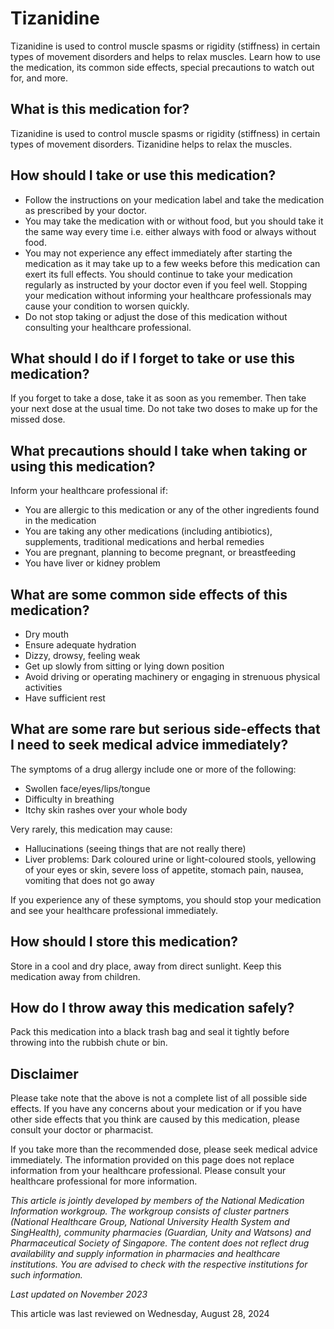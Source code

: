 # Tizanidine

Tizanidine is used to control muscle spasms or rigidity (stiffness) in certain types of movement disorders and helps to relax muscles. Learn how to use the medication, its common side effects, special precautions to watch out for, and more.

What is this medication for?
----------------------------

Tizanidine is used to control muscle spasms or rigidity (stiffness) in certain types of movement disorders. Tizanidine helps to relax the muscles.

How should I take or use this medication?
-----------------------------------------

* Follow the instructions on your medication label and take the medication as prescribed by your doctor.
* You may take the medication with or without food, but you should take it the same way every time i.e. either always with food or always without food.
* You may not experience any effect immediately after starting the medication as it may take up to a few weeks before this medication can exert its full effects. You should continue to take your medication regularly as instructed by your doctor even if you feel well. Stopping your medication without informing your healthcare professionals may cause your condition to worsen quickly.
* Do not stop taking or adjust the dose of this medication without consulting your healthcare professional.

What should I do if I forget to take or use this medication?
------------------------------------------------------------

If you forget to take a dose, take it as soon as you remember. Then take your next dose at the usual time. Do not take two doses to make up for the missed dose.

What precautions should I take when taking or using this medication?
--------------------------------------------------------------------

Inform your healthcare professional if: 

* You are allergic to this medication or any of the other ingredients found in the medication
* You are taking any other medications (including antibiotics), supplements, traditional medications and herbal remedies
* You are pregnant, planning to become pregnant, or breastfeeding
* You have liver or kidney problem

What are some common side effects of this medication?
-----------------------------------------------------

* Dry mouth
* Ensure adequate hydration
* Dizzy, drowsy, feeling weak
* Get up slowly from sitting or lying down position
* Avoid driving or operating machinery or engaging in strenuous physical activities
* Have sufficient rest

What are some rare but serious side-effects that I need to seek medical advice immediately?
-------------------------------------------------------------------------------------------

The symptoms of a drug allergy include one or more of the following: 

* Swollen face/eyes/lips/tongue
* Difficulty in breathing
* Itchy skin rashes over your whole body

Very rarely, this medication may cause:

* Hallucinations (seeing things that are not really there)
* Liver problems: Dark coloured urine or light-coloured stools, yellowing of your eyes or skin, severe loss of appetite, stomach pain, nausea, vomiting that does not go away

If you experience any of these symptoms, you should stop your medication and see your healthcare professional immediately.

How should I store this medication?
-----------------------------------

Store in a cool and dry place, away from direct sunlight. Keep this medication away from children. 

How do I throw away this medication safely?
-------------------------------------------

Pack this medication into a black trash bag and seal it tightly before throwing into the rubbish chute or bin.

Disclaimer
----------

Please take note that the above is not a complete list of all possible side effects. If you have any concerns about your medication or if you have other side effects that you think are caused by this medication, please consult your doctor or pharmacist.

If you take more than the recommended dose, please seek medical advice immediately. The information provided on this page does not replace information from your healthcare professional. Please consult your healthcare professional for more information.

*This article is jointly developed by members of the National Medication Information workgroup. The workgroup consists of cluster partners (National Healthcare Group, National University Health System and SingHealth), community pharmacies (Guardian, Unity and Watsons) and Pharmaceutical Society of Singapore. The content does not reflect drug availability and supply information in pharmacies and healthcare institutions. You are advised to check with the respective institutions for such information.*

*Last updated on November 2023*

This article was last reviewed on
Wednesday, August 28, 2024